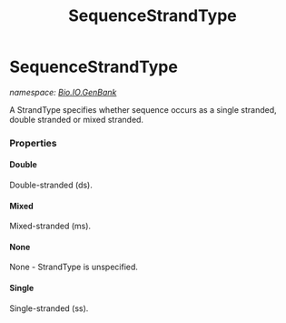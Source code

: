 ﻿---
title: SequenceStrandType
---

# SequenceStrandType
_namespace: [Bio.IO.GenBank](N-Bio.IO.GenBank.html)_

A StrandType specifies whether sequence occurs as a single stranded,
 double stranded or mixed stranded.



### Properties

#### Double
Double-stranded (ds).
#### Mixed
Mixed-stranded (ms).
#### None
None - StrandType is unspecified.
#### Single
Single-stranded (ss).

